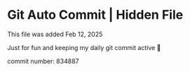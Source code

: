 # Git Auto Commit | Hidden File

This file was added Feb 12, 2025

Just for fun and keeping my daily git commit active 🤪

commit number: 834887
